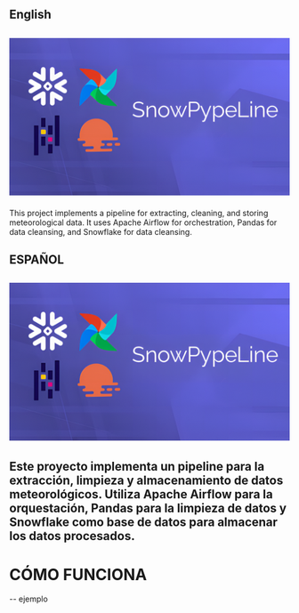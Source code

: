 ## **English**
![proyect cover](images/project_cover.png)
---
This project implements a pipeline for 
extracting, cleaning, and storing meteorological data. It uses Apache Airflow for orchestration, Pandas for data cleansing, and Snowflake for data cleansing.

## **ESPAÑOL**
![proyect cover](images/project_cover.png)
---
Este proyecto implementa un pipeline para la extracción, limpieza y almacenamiento de datos meteorológicos. Utiliza Apache Airflow para la orquestación, Pandas para la limpieza de datos y Snowflake como base de datos para almacenar los datos procesados.
--
# CÓMO FUNCIONA
--
ejemplo
